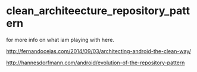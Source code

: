 # clean_architeecture_repository_pattern



for more info on what iam playing with here. 

http://fernandocejas.com/2014/09/03/architecting-android-the-clean-way/

http://hannesdorfmann.com/android/evolution-of-the-repository-pattern
